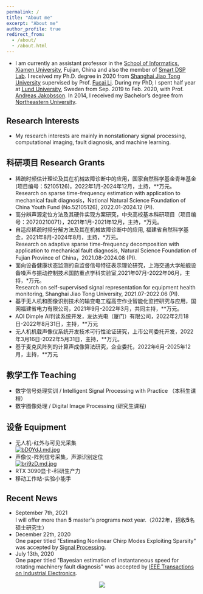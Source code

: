 ```yaml
---
permalink: /
title: "About me"
excerpt: "About me"
author_profile: true
redirect_from: 
  - /about/
  - /about.html
---
```



* I am currently an assistant professor in the [School of Informatics](https://informatics.xmu.edu.cn/), [Xiamen University](https://www.xmu.edu.cn/), Fujian, China and also the member of [Smart DSP Lab](https://xmu-smartdsp.github.io/index.html). I received my Ph.D. degree in 2020 from [Shanghai Jiao Tong University](https://www.sjtu.edu.cn/) supervised by Prof. [Fucai Li](http://me.sjtu.edu.cn/teacher_directory1/2280.html). During my PhD, I spent half year at [Lund University](https://www.lunduniversity.lu.se/), Sweden from Sep. 2019 to Feb. 2020, with Prof. [Andreas Jakobsson](http://www.maths.lu.se/staff/andreas-jakobsson/). In 2014, I received my Bachelor’s degree from [Northeastern University](http://www.neu.edu.cn/).


## Research Interests
* My research interests are mainly in nonstationary signal processing, computational imaging, fault diagnosis, and machine learning. 

## 科研项目 Research Grants
* 	稀疏时频估计理论及其在机械故障诊断中的应用，国家自然科学基金青年基金 (项目编号：52105126)，2022年1月-2024年12月，主持，**万元。<br> 
    Research on sparse time-frequency estimation with application to mechanical fault diagnosis，National Natural Science Foundation of China Youth Fund (No.52105126), 2022.01-2024.12 (PI).
* 高分辨声源定位方法及其硬件实现方案研究，中央高校基本科研项目（项目编号：20720210071），2021年1月-2021年12月，主持，*万元。
* 自适应稀疏时频分解方法及其在机械故障诊断中的应用, 福建省自然科学基金，2021年8月-2024年8月，主持，*万元。<br>
  Research on adaptive sparse time-frequency decomposition with application to mechanical fault diagnosis, Natural Science Foundation of Fujian Province of China，2021.08-2024.08 (PI).
*  面向设备健康状态监测的自监督信号特征表示理论研究，上海交通大学船舰设备噪声与振动控制技术国防重点学科实验室,2021年07月-2022年06月，主持，*万元。<br>
Research on self-supervised signal representation for equipment health monitoring, Shanghai Jiao Tong University, 2021.07-2022.06 (PI).
* 基于无人机和图像识别技术的输变电工程高空作业智能化监控研究与应用，国网福建省电力有限公司，2021年9月-2022年3月，共同主持，**万元。
* AOI Dimple AI判读系统开发，友达光电（厦门）有限公司，2022年2月18日-2022年8月31日，主持，**万元
* 无人机机载声像仪系统开发技术可行性论证研究，上市公司委托开发，2022年3月16日-2022年5月31日，主持，**万元。
* 基于麦克风阵列的计算声成像算法研究，企业委托，2022年6月-2025年12月，主持，**万元





## 教学工作 Teaching
* 数字信号处理实训 / Intelligent Signal Processing with Practice （本科生课程）
* 数字图像处理 / Digital Image Processing (研究生课程)
## 设备 Equipment
* 无人机-红外与可见光采集<br>
[![bD0YdJ.md.jpg](https://s1.ax1x.com/2022/03/06/bD0YdJ.md.jpg)](https://imgtu.com/i/bD0YdJ)
* 声像仪-阵列信号采集，声源识别定位<br>
[![bri9zD.md.jpg](https://s1.ax1x.com/2022/03/06/bri9zD.md.jpg)](https://imgtu.com/i/bri9zD)<br>
* RTX 3090显卡-科研生产力
* 移动工作站-实验小能手

## Recent News
* September 7th, 2021<br> 
I will offer more than **5** master's programs next year.（2022年，招收**5**名硕士研究生）
* December 22th, 2020<br> 
One paper titled "Estimating Nonlinear Chirp Modes Exploiting Sparsity" was accepted by [Signal Processing](https://www.sciencedirect.com/journal/signal-processing).
* July 13th, 2020<br> 
One paper titled "Bayesian estimation of instantaneous speed for rotating machinery fault diagnosis" was accepted by [IEEE Transactions on Industrial Electronics](https://ieeexplore.ieee.org/xpl/RecentIssue.jsp?punumber=41). <br>  

<center> <a href="https://clustrmaps.com/site/1bol2"  title="Visit tracker"><img src="//www.clustrmaps.com/map_v2.png?d=zY5YBGb8Z3Dc_c8D412kGJifRG-OEw_aOFbPI1-AmBY&cl=ffffff" /></a></center>
